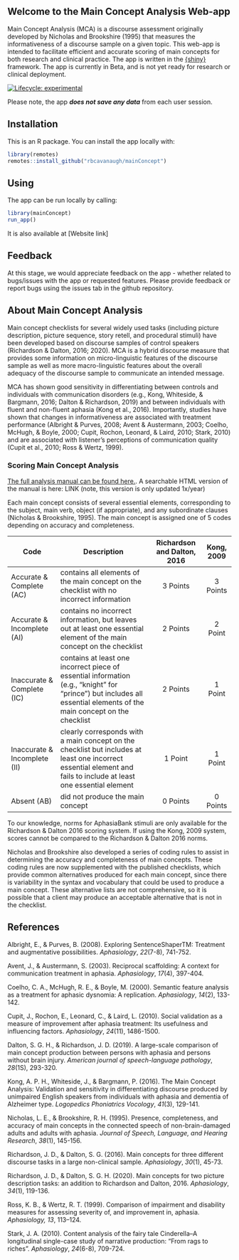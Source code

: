 
## Welcome to the Main Concept Analysis Web-app

Main Concept Analysis (MCA) is a discourse assessment originally
developed by Nicholas and Brookshire (1995) that measures the
informativeness of a discourse sample on a given topic. This web-app is
intended to facilitate efficient and accurate scoring of main concepts
for both research and clinical practice. The app is written in the
[{shiny}](https://shiny.rstudio.com/) framework. The app is currently in
Beta, and is not yet ready for research or clinical deployment.

<!-- badges: start -->

[![Lifecycle:
experimental](https://img.shields.io/badge/lifecycle-experimental-orange.svg)](https://lifecycle.r-lib.org/articles/stages.html#experimental)
<!-- badges: end -->

Please note, the app ***does not save any data*** from each user
session.

## Installation

This is an R package. You can install the app locally with:

``` r
library(remotes)
remotes::install_github("rbcavanaugh/mainConcept")
```

## Using

The app can be run locally by calling:

``` r
library(mainConcept)
run_app()
```

It is also available at \[Website link\]

## Feedback

At this stage, we would appreciate feedback on the app - whether related
to bugs/issues with the app or requested features. Please provide
feedback or report bugs using the issues tab in the github repository.

## About Main Concept Analysis

Main concept checklists for several widely used tasks (including picture
description, picture sequence, story retell, and procedural stimuli)
have been developed based on discourse samples of control speakers
(Richardson & Dalton, 2016; 2020). MCA is a hybrid discourse measure
that provides some information on micro-linguistic features of the
discourse sample as well as more macro-linguistic features about the
overall adequacy of the discourse sample to communicate an intended
message.

MCA has shown good sensitivity in differentiating between controls and
individuals with communication disorders (e.g., Kong, Whiteside, &
Bargmann, 2016; Dalton & Richardson, 2019) and between individuals with
fluent and non-fluent aphasia (Kong et al., 2016). Importantly, studies
have shown that changes in informativeness are associated with treatment
performance (Albright & Purves, 2008; Avent & Austermann, 2003; Coelho,
McHugh, & Boyle, 2000; Cupit, Rochon, Leonard, & Laird, 2010; Stark,
2010) and are associated with listener’s perceptions of communication
quality (Cupit et al., 2010; Ross & Wertz, 1999).

### Scoring Main Concept Analysis

[The full analysis manual can be found
here.](https://drive.google.com/drive/folders/1bxazjgQWx-WD8ELTJjwBm_5IToRpgQhQ).
A searchable HTML version of the manual is here: LINK (note, this
version is only updated 1x/year)

Each main concept consists of several essential elements, corresponding
to the subject, main verb, object (if appropriate), and any subordinate
clauses (Nicholas & Brookshire, 1995). The main concept is assigned one
of 5 codes depending on accuracy and completeness.

<center>

| Code                         | Description                                                                                                                                                           | **Richardson and Dalton, 2016** | **Kong, 2009** |
|------------------------------|-----------------------------------------------------------------------------------------------------------------------------------------------------------------------|:-------------------------------:|:--------------:|
| Accurate & Complete (AC)     | contains all elements of the main concept on the checklist with no incorrect information                                                                              |            3 Points             |    3 Points    |
| Accurate & Incomplete (AI)   | contains no incorrect information, but leaves out at least one essential element of the main concept on the checklist                                                 |            2 Points             |    2 Point     |
| Inaccurate & Complete (IC)   | contains at least one incorrect piece of essential information (e.g., “knight” for “prince”) but includes all essential elements of the main concept on the checklist |            2 Points             |    1 Point     |
| Inaccurate & Incomplete (II) | clearly corresponds with a main concept on the checklist but includes at least one incorrect essential element and fails to include at least one essential element    |             1 Point             |    1 Point     |
| Absent (AB)                  | did not produce the main concept                                                                                                                                      |            0 Points             |    0 Points    |

</center>

To our knowledge, norms for AphasiaBank stimuli are only available for
the Richardson & Dalton 2016 scoring system. If using the Kong, 2009
system, scores cannot be compared to the Richardson & Dalton 2016 norms.

Nicholas and Brookshire also developed a series of coding rules to
assist in determining the accuracy and completeness of main concepts.
These coding rules are now supplemented with the published checklists,
which provide common alternatives produced for each main concept, since
there is variability in the syntax and vocabulary that could be used to
produce a main concept. These alternative lists are not comprehensive,
so it is possible that a client may produce an acceptable alternative
that is not in the checklist.

## References

Albright, E., & Purves, B. (2008). Exploring SentenceShaperTM: Treatment
and augmentative possibilities. *Aphasiology*, *22*(7-8), 741-752.

Avent, J., & Austermann, S. (2003). Reciprocal scaffolding: A context
for communication treatment in aphasia. *Aphasiology*, *17*(4), 397-404.

Coelho, C. A., McHugh, R. E., & Boyle, M. (2000). Semantic feature
analysis as a treatment for aphasic dysnomia: A replication.
*Aphasiology*, *14*(2), 133-142.

Cupit, J., Rochon, E., Leonard, C., & Laird, L. (2010). Social
validation as a measure of improvement after aphasia treatment: Its
usefulness and influencing factors. *Aphasiology*, *24*(11), 1486-1500.

Dalton, S. G. H., & Richardson, J. D. (2019). A large-scale comparison
of main concept production between persons with aphasia and persons
without brain injury. *American journal of speech-language pathology*,
*28*(1S), 293-320.

Kong, A. P. H., Whiteside, J., & Bargmann, P. (2016). The Main Concept
Analysis: Validation and sensitivity in differentiating discourse
produced by unimpaired English speakers from individuals with aphasia
and dementia of Alzheimer type. *Logopedics Phoniatrics Vocology*,
*41*(3), 129-141.

Nicholas, L. E., & Brookshire, R. H. (1995). Presence, completeness, and
accuracy of main concepts in the connected speech of non-brain-damaged
adults and adults with aphasia. *Journal of Speech, Language, and
Hearing Research*, *38*(1), 145-156.

Richardson, J. D., & Dalton, S. G. (2016). Main concepts for three
different discourse tasks in a large non-clinical sample. *Aphasiology*,
*30*(1), 45-73.

Richardson, J. D., & Dalton, S. G. H. (2020). Main concepts for two
picture description tasks: an addition to Richardson and Dalton, 2016.
*Aphasiology*, *34*(1), 119-136.

Ross, K. B., & Wertz, R. T. (1999). Comparison of impairment and
disability measures for assessing severity of, and improvement in,
aphasia. *Aphasiology, 13*, 113–124.

Stark, J. A. (2010). Content analysis of the fairy tale Cinderella–A
longitudinal single-case study of narrative production: “From rags to
riches”. *Aphasiology*, *24*(6-8), 709-724.
